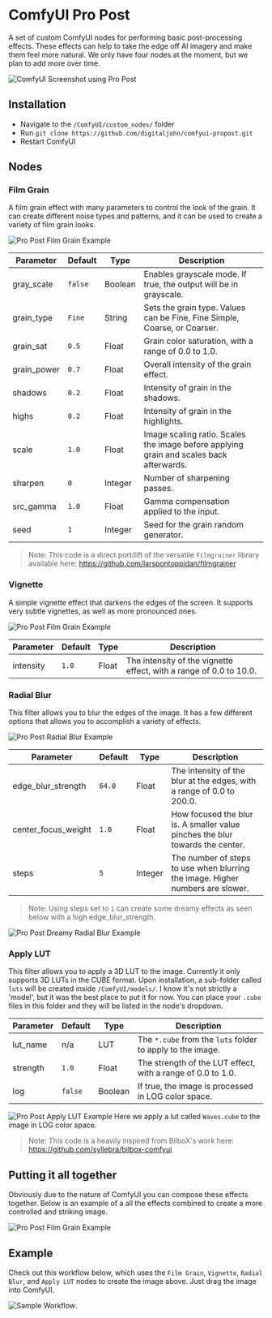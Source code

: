# ComfyUI Pro Post

A set of custom ComfyUI nodes for performing basic post-processing effects. These effects can help to take the edge off AI imagery and make them feel more natural. We only have four nodes at the moment, but we plan to add more over time.

![ComfyUI Screenshot using Pro Post](./examples/propost.jpg)


## Installation

- Navigate to the `/ComfyUI/custom_nodes/` folder
- Run `git clone https://github.com/digitaljohn/comfyui-propost.git`
- Restart ComfyUI


## Nodes

### Film Grain

A film grain effect with many parameters to control the look of the grain. It can create different noise types and patterns, and it can be used to create a variety of film grain looks.

![Pro Post Film Grain Example](./examples/propost-filmgrain.jpg)

| Parameter   | Default   | Type    | Description                                                                             |
|-------------|-----------|---------|-----------------------------------------------------------------------------------------|
| gray_scale  | `false`   | Boolean | Enables grayscale mode. If true, the output will be in grayscale.                       |
| grain_type  | `Fine`    | String  | Sets the grain type. Values can be Fine, Fine Simple, Coarse, or Coarser.               |
| grain_sat   | `0.5`     | Float   | Grain color saturation, with a range of 0.0 to 1.0.                                     |
| grain_power | `0.7`     | Float   | Overall intensity of the grain effect.                                                  |
| shadows     | `0.2`     | Float   | Intensity of grain in the shadows.                                                      |
| highs       | `0.2`     | Float   | Intensity of grain in the highlights.                                                   |
| scale       | `1.0`     | Float   | Image scaling ratio. Scales the image before applying grain and scales back afterwards. |
| sharpen     | `0`       | Integer | Number of sharpening passes.                                                            |
| src_gamma   | `1.0`     | Float   | Gamma compensation applied to the input.                                                |
| seed        | `1`       | Integer | Seed for the grain random generator.                                                    |

> Note: This code is a direct port/lift of the versatile `Filmgrainer` library available here: https://github.com/larspontoppidan/filmgrainer


### Vignette

A simple vignette effect that darkens the edges of the screen. It supports very subtle vignettes, as well as more pronounced ones.

![Pro Post Film Grain Example](./examples/propost-vignette.jpg)

| Parameter   | Default   | Type    | Description                                                        |
|-------------|-----------|---------|--------------------------------------------------------------------|
| intensity   | `1.0`     | Float   | The intensity of the vignette effect, with a range of 0.0 to 10.0. |


### Radial Blur

This filter allows you to blur the edges of the image. It has a few different options that allows you to accomplish a variety of effects.

![Pro Post Radial Blur Example](./examples/propost-radialblur.jpg)


| Parameter            | Default   | Type    | Description                                                                   |
|----------------------|-----------|---------|-------------------------------------------------------------------------------|
| edge_blur_strength   | `64.0`    | Float   | The intensity of the blur at the edges, with a range of 0.0 to 200.0.         |
| center_focus_weight  | `1.0`     | Float   | How focused the blur is. A smaller value pinches the blur towards the center. |
| steps                | `5`       | Integer | The number of steps to use when blurring the image. Higher numbers are slower.|

> Note: Using steps set to `1` can create some dreamy effects as seen below with a high edge_blur_strength.

![Pro Post Dreamy Radial Blur Example](./examples/propost-radialblur-dreamy.jpg)


### Apply LUT

This filter allows you to apply a 3D LUT to the image. Currently it only supports 3D LUTs in the CUBE format. Upon installation, a sub-folder called `luts` will be created inside `/ComfyUI/models/`. I know it's not strictly a 'model', but it was the best place to put it for now. You can place your `.cube` files in this folder and they will be listed in the node's dropdown.

| Parameter  | Default | Type    | Description                                                   |
|------------|---------|---------|---------------------------------------------------------------|
| lut_name   | n/a     | LUT     | The `*.cube` from the `luts` folder to apply to the image.    |
| strength   | `1.0`   | Float   | The strength of the LUT effect, with a range of 0.0 to 1.0.   |
| log        | `false` | Boolean | If true, the image is processed in LOG color space.           |


![Pro Post Apply LUT Example](./examples/propost-lut.jpg)
Here we apply a lut called `Waves.cube` to the image in LOG color space.

> Note: This code is a heavily inspired from BilboX's work here: https://github.com/syllebra/bilbox-comfyui


## Putting it all together

Obviously due to the nature of ComfyUI you can compose these effects together. Below is an example of a all the effects combined to create a more controlled and striking image.

![Pro Post Film Grain Example](./examples/propost-compound.png)


## Example

Check out this workflow below, which uses the `Film Grain`, `Vignette`, `Radial Blur`, and `Apply LUT` nodes to create the image above. Just drag the image into ComfyUI.

![Sample Workflow](./examples/workflow.png). 